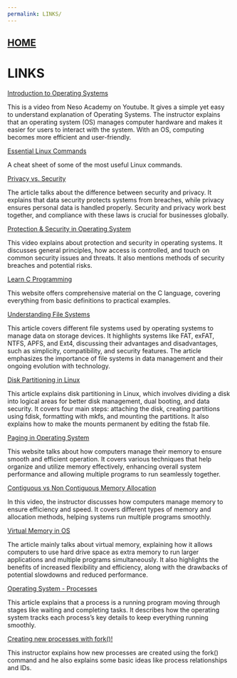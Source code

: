 ```yaml
---
permalink: LINKS/
---
```


## [HOME](../)

# LINKS
[Introduction to Operating Systems](https://youtu.be/vBURTt97EkA?si=81_dozikeNZ9jqeJ)

This is a video from Neso Academy on Youtube. It gives a simple yet easy to understand explanation of Operating Systems. The instructor explains that an operating system (OS) manages computer hardware and makes it easier for users to interact with the system. With an OS, computing becomes more efficient and user-friendly.

[Essential Linux Commands](https://www.tutorialworks.com/linux-commands/)

A cheat sheet of some of the most useful Linux commands.

[Privacy vs. Security](https://www.auditboard.com/blog/privacy-vs-security/#)

The article talks about the difference between security and privacy. It explains that data security protects systems from breaches, while privacy ensures personal data is handled properly. Security and privacy work best together, and compliance with these laws is crucial for businesses globally.

[Protection & Security in Operating System](https://youtu.be/DKb7KhfoZmU?si=R39EnxnMRgoraiOH)

This video explains about protection and security in operating systems. It discusses general principles, how access is controlled, and touch on common security issues and threats. It also mentions methods of security breaches and potential risks.

[Learn C Programming](https://www.learn-c.org)

This website offers comprehensive material on the C language, covering everything from basic definitions to practical examples.

[Understanding File Systems](https://www.kingston.com/en/blog/personal-storage/understanding-file-systems)

This article covers different file systems used by operating systems to manage data on storage devices. It highlights systems like FAT, exFAT, NTFS, APFS, and Ext4, discussing their advantages and disadvantages, such as simplicity, compatibility, and security features. The article emphasizes the importance of file systems in data management and their ongoing evolution with technology.

[Disk Partitioning in Linux](https://www.geeksforgeeks.org/disk-partitioning-in-linux/)

This article explains disk partitioning in Linux, which involves dividing a disk into logical areas for better disk management, dual booting, and data security. It covers four main steps: attaching the disk, creating partitions using fdisk, formatting with mkfs, and mounting the partitions. It also explains how to make the mounts permanent by editing the fstab file.

[Paging in Operating System](https://www.geeksforgeeks.org/paging-in-operating-system/)

This website talks about how computers manage their memory to ensure smooth and efficient operation. It covers various techniques that help organize and utilize memory effectively, enhancing overall system performance and allowing multiple programs to run seamlessly together.

[Contiguous vs Non Contiguous Memory Allocation](https://youtu.be/LLhgnIYpQaI?si=s7Pciv0NXfQ_UwoR)

In this video, the instructor discusses how computers manage memory to ensure efficiency and speed. It covers different types of memory and allocation methods, helping systems run multiple programs smoothly.

[Virtual Memory in OS](https://www.guru99.com/virtual-memory-in-operating-system.html)

The article mainly talks about virtual memory, explaining how it allows computers to use hard drive space as extra memory to run larger applications and multiple programs simultaneously. It also highlights the benefits of increased flexibility and efficiency, along with the drawbacks of potential slowdowns and reduced performance.

[Operating System - Processes](https://www.tutorialspoint.com/operating_system/os_processes.htm)

This article explains that a process is a running program moving through stages like waiting and completing tasks. It describes how the operating system tracks each process’s key details to keep everything running smoothly.

[Creating new processes with fork()!](https://youtu.be/ss1-REMJ9GA?si=KP-0zWE1SopTCGsX)

This instructor explains how new processes are created using the fork() command and he also explains some basic ideas like process relationships and IDs.

